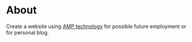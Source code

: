 About
=====

Create a website using [AMP technology](https://www.ampproject.org/) for possible future employment or for personal blog.
